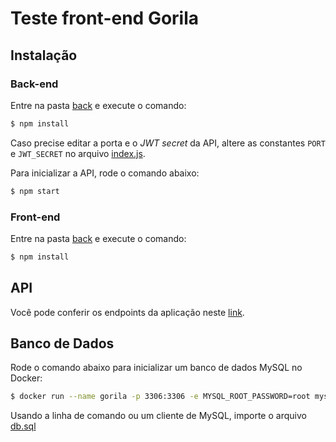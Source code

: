 # Teste front-end Gorila

## Instalação
### Back-end
Entre na pasta [back](/back) e execute o comando:
```bash
$ npm install
```

Caso precise editar a porta e o _JWT secret_ da API, altere as constantes `PORT` e `JWT_SECRET` no arquivo [index.js](/back/index.js).

Para inicializar a API, rode o comando abaixo:
```bash
$ npm start
```

### Front-end
Entre na pasta [back](/front) e execute o comando:
```bash
$ npm install
```

## API
Você pode conferir os endpoints da aplicação neste [link](https://documenter.getpostman.com/view/14696473/TWDamvPN).

## Banco de Dados
Rode o comando abaixo para inicializar um banco de dados MySQL no Docker:  
```bash
$ docker run --name gorila -p 3306:3306 -e MYSQL_ROOT_PASSWORD=root mysql
```

Usando a linha de comando ou um cliente de MySQL, importe o arquivo [db.sql](/sql/db.sql)